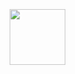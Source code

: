 <div id="header" align="center">
  <img src="[https://64.media.tumblr.com/7b5d2cce69a727dc9b66a39ffcc0a0fa/tumblr_ojbzajv5kc1rfx24fo1_400.gifv](https://media1.tenor.com/m/K-JwhTfkDX4AAAAC/anime-k%C4%B1z%C4%B1-anime.gif)" width="100"/>
</div>
